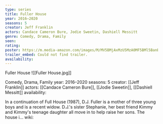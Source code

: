 ```yaml
---
type: series
title: Fuller House
year: 2016–2020
seasons: 5
creator: Jeff Franklin
actors: Candace Cameron Bure, Jodie Sweetin, Dashiell Messitt
genre: Comedy, Drama, Family
seen:
rating: 
poster: https://m.media-amazon.com/images/M/MV5BMjAxMzU5MzA0MF5BMl5BanBnXkFtZTgwODgyOTg1MzI@._V1_SX300.jpg
trailer_embed: Could not find trailer.
availability:
---
```

Fuller House
![[Fuller House.jpg]]

Comedy, Drama, Family
year: 2016–2020
seasons: 5
creator: [[Jeff Franklin]]
actors: [[Candace Cameron Bure]], [[Jodie Sweetin]], [[Dashiell Messitt]]
availability:

In a continuation of Full House (1987), D.J. Fuller is a mother of three young boys and is a recent widow. D.J.'s sister Stephanie, her best friend Kimmy and Kimmy's teenage daughter all move in to help raise her sons. The house i...
wiki: 


